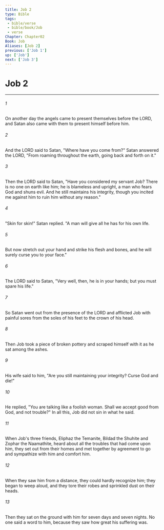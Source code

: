 ```yaml
---
title: Job 2
type: Bible
tags:
 - bible/verse
 - bible/book/Job
 - verse
Chapter: Chapter02
Book: Job
Aliases: [Job 2]
previous: ['Job 1']
up: ['Job']
next: ['Job 3']
---
```

# Job 2

***


###### 1 
On another day the angels came to present themselves before the LORD, and Satan also came with them to present himself before him. 

###### 2 
And the LORD said to Satan, "Where have you come from?" Satan answered the LORD, "From roaming throughout the earth, going back and forth on it." 

###### 3 
Then the LORD said to Satan, "Have you considered my servant Job? There is no one on earth like him; he is blameless and upright, a man who fears God and shuns evil. And he still maintains his integrity, though you incited me against him to ruin him without any reason." 

###### 4 
"Skin for skin!" Satan replied. "A man will give all he has for his own life. 

###### 5 
But now stretch out your hand and strike his flesh and bones, and he will surely curse you to your face." 

###### 6 
The LORD said to Satan, "Very well, then, he is in your hands; but you must spare his life." 

###### 7 
So Satan went out from the presence of the LORD and afflicted Job with painful sores from the soles of his feet to the crown of his head. 

###### 8 
Then Job took a piece of broken pottery and scraped himself with it as he sat among the ashes. 

###### 9 
His wife said to him, "Are you still maintaining your integrity? Curse God and die!" 

###### 10 
He replied, "You are talking like a foolish woman. Shall we accept good from God, and not trouble?" In all this, Job did not sin in what he said. 

###### 11 
When Job's three friends, Eliphaz the Temanite, Bildad the Shuhite and Zophar the Naamathite, heard about all the troubles that had come upon him, they set out from their homes and met together by agreement to go and sympathize with him and comfort him. 

###### 12 
When they saw him from a distance, they could hardly recognize him; they began to weep aloud, and they tore their robes and sprinkled dust on their heads. 

###### 13 
Then they sat on the ground with him for seven days and seven nights. No one said a word to him, because they saw how great his suffering was. 
